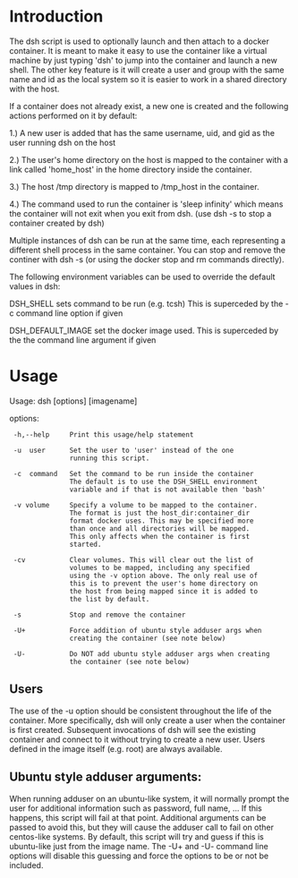 
# Introduction

 The dsh script is used to optionally launch and then attach to
a docker container. It is meant to make it easy to use the
container like a virtual machine by just typing 'dsh' to 
jump into the container and launch a new shell. The other key
feature is it will create a user and group with the same name
and id as the local system so it is easier to work in a shared
directory with the host.

If a container does not already exist, a new one is created
and the following actions performed on it by default:

1.) A new user is added that has the same username, uid, and
    gid as the user running dsh on the host

2.) The user's home directory on the host is mapped to the
    container with a link called 'home_host' in the home
    directory inside the container.

3.) The host /tmp directory is mapped to /tmp_host in the
    container.

4.) The command used to run the container is 'sleep infinity'
    which means the container will not exit when you exit
    from dsh. (use dsh -s to stop a container created by dsh)


Multiple instances of dsh can be run at the same time, each
representing a different shell process in the same container.
You can stop and remove the continer with dsh -s (or using the
docker stop and rm commands directly).

The following environment variables can be used to override the
default values in dsh:

DSH_SHELL          sets command to be run (e.g. tcsh) This is superceded 
                   by the -c command line option if given

DSH_DEFAULT_IMAGE  set the docker image used. This is superceded
				   by the the command line argument if given

# Usage

Usage:
       dsh \[options\] \[imagename\]

options:

     -h,--help     Print this usage/help statement

     -u  user      Set the user to 'user' instead of the one
                   running this script.

     -c  command   Set the command to be run inside the container
                   The default is to use the DSH_SHELL environment
				   variable and if that is not available then 'bash'

     -v volume     Specify a volume to be mapped to the container.
                   The format is just the host_dir:container_dir
                   format docker uses. This may be specified more
                   than once and all directories will be mapped.
                   This only affects when the container is first
                   started.

     -cv           Clear volumes. This will clear out the list of
                   volumes to be mapped, including any specified 
                   using the -v option above. The only real use of
                   this is to prevent the user's home directory on
                   the host from being mapped since it is added to
                   the list by default. 

     -s            Stop and remove the container

     -U+           Force addition of ubuntu style adduser args when
                   creating the container (see note below)

     -U-           Do NOT add ubuntu style adduser args when creating
                   the container (see note below)

## Users
The use of the -u option should be consistent throughout the
life of the container. More specifically, dsh will only create
a user when the container is first created. Subsequent invocations
of dsh will see the existing container and connect to it without
trying to create a new user. Users defined in the image itself
(e.g. root) are always available.

## Ubuntu style adduser arguments:
When running adduser on an
ubuntu-like system, it will normally prompt the user for
additional information such as password, full name, ...
If this happens, this script will fail at that point. Additional
arguments can be passed to avoid this, but they will cause the
adduser call to fail on other centos-like systems. By default,
this script will try and guess if this is ubuntu-like just from
the image name. The -U+ and -U- command line options will disable
this guessing and force the options to be or not be included.

